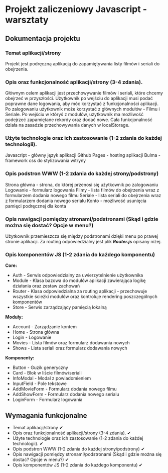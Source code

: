 # Projekt zaliczeniowy Javascript - warsztaty
## Dokumentacja projektu

### Temat aplikacji/strony
Projekt jest podręczną aplikacją do zapamiętywania listy filmów i seriali do obejrzenia.

### Opis oraz funkcjonalność aplikacji/strony (3-4 zdania).
Głównym celem aplikacji jest przechowywanie filmów i seriali, które chcemy obejrzeć w przyszłości. Użytkownik po wejściu do aplikacji musi podać poprawne dane logowania, aby móc korzystać z funkcjonalności aplikacji.
Po zalogowaniu użytkownik może korzystać z głównych modułów - Filmu i Seriale. Po wejściu w któryś z modułów, użytkownik ma możliwość podejrzeć zapamiętane rekordy oraz dodać nowe.
Cała funkcjonalność działa na zasadzie przechowywania danych w localStorage.

### Użyte technologie oraz ich zastosowanie (1-2 zdania do każdej technologii).
Javascript - główny język aplikacji
Github Pages - hosting aplikacji
Bulma - framework css do stylizowania witryny

### Opis podstron WWW (1-2 zdania do każdej strony/podstrony)
Strona główna - strona, do której przenosi się użytkownik po zalogowaniu
Logowanie - formularz logowania
Filmy - lista filmów do obejrzenia wraz z formularzem dodania nowego filmu
Seriale - lista seriali do obejrzenia wraz z formularzem dodania nowego serialu
Konto - możliwość usunięcia pamięci podręcznej dla konta

### Opis nawigacji pomiędzy stronami/podstronami (Skąd i gdzie można się dostać? Opcje w menu?)
Użytkownik przemieszcza się między podstronami dzięki menu po prawej stronie aplikacji. Za routing odpowiedzialny jest plik ***Router.js*** opisany niżej.

### Opis komponentów JS (1-2 zdania do każdego komponentu)
**Core:**
- Auth - Serwis odpowiedzialny za uwierzytelnienie użytkownika
- Module - Klasa bazowa do modułów aplikacji zawierająca logikę działania oraz zestaw zachowań
- Router - Klasa odpowiedzialna za routing aplikacji - przechowuje wszystkie ścieżki modułów oraz kontroluje rendering poszczególnych komponentów
- Store - Serwis zarządzający pamięcią lokalną

**Moduły:**
- Account - Zarządzanie kontem
- Home - Strona główna
- Login - Logowanie
- Movies - Lista filmów oraz formularz dodawania nowych
- Shows - Lista seriali oraz formularz dodawania nowych

**Komponenty:**
- Button - Guzik generyczny
- Card - Blok w liście filmów/seriali
- InfoModal - Modal z powiadomieniem
- InputField - Pole tekstowe
- AddMovieForm - Formularz dodania nowego filmu
- AddShowForm - Formularz dodania nowego serialu
- LoginForm - Formularz logowania

## Wymagania funkcjonalne
- Temat aplikacji/strony ✔
- Opis oraz funkcjonalność aplikacji/strony (3-4 zdania). ✔
- Użyte technologie oraz ich zastosowanie (1-2 zdania do każdej technologii). ✔
- Opis podstron WWW (1-2 zdania do każdej strony/podstrony) ✔
- Opis nawigacji pomiędzy stronami/podstronami (Skąd i gdzie można się dostać? Opcje w menu?) ✔
- Opis komponentów JS (1-2 zdania do każdego komponentu) ✔
